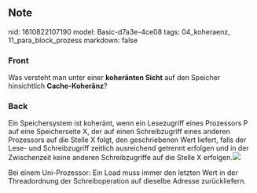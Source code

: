 ## Note
nid: 1610822107190
model: Basic-d7a3e-4ce08
tags: 04_koheraenz, 11_para_block_prozess
markdown: false

### Front
Was versteht man unter einer <b>koheränten Sicht</b> auf den
Speicher hinsichtlich <b>Cache-Koheränz</b>?

### Back
Ein Speichersystem ist koheränt, wenn ein Lesezugriff eines
Prozessors P auf eine Speicherseite X, der auf einen Schreibzugriff
eines anderen Prozessors auf die Stelle X folgt, den geschriebenen
Wert liefert, falls der Lese- und Schreibzugriff zeitlich
ausreichend getrennt erfolgen und in der Zwischenzeit keine anderen
Schreibzugriffe auf die Stelle X erfolgen.<img src="32447141.png">
<div>
  Bei einem Uni-Prozessor: Ein Load muss immer den letzten Wert in
  der Threadordnung der Schreiboperation auf dieselbe Adresse
  zurückliefern.
</div>

